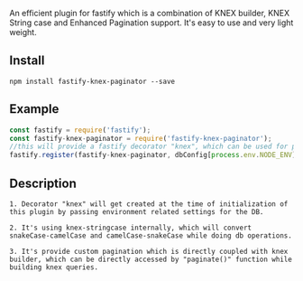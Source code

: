 An efficient plugin for fastify which is a combination of KNEX builder, KNEX String case and Enhanced Pagination support.
It's easy to use and very light weight.

Install
----------
`
npm install fastify-knex-paginator --save
`

Example
---------
```js
const fastify = require('fastify');
const fastify-knex-paginator = require('fastify-knex-paginator');
//this will provide a fastify decorator "knex", which can be used for performing db operations
fastify.register(fastify-knex-paginator, dbConfig[process.env.NODE_ENV]);
```
Description
------------
```
1. Decorator "knex" will get created at the time of initialization of this plugin by passing environment related settings for the DB.

2. It's using knex-stringcase internally, which will convert snakeCase-camelCase and camelCase-snakeCase while doing db operations.

3. It's provide custom pagination which is directly coupled with knex builder, which can be directly accessed by "paginate()" function while building knex queries.
```
